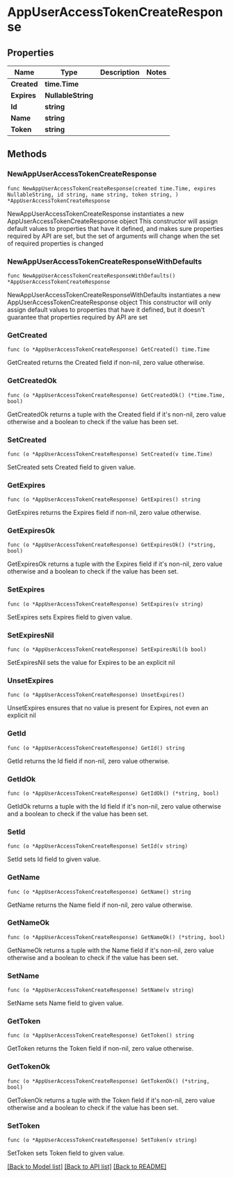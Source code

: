 # AppUserAccessTokenCreateResponse

## Properties

Name | Type | Description | Notes
------------ | ------------- | ------------- | -------------
**Created** | **time.Time** |  | 
**Expires** | **NullableString** |  | 
**Id** | **string** |  | 
**Name** | **string** |  | 
**Token** | **string** |  | 

## Methods

### NewAppUserAccessTokenCreateResponse

`func NewAppUserAccessTokenCreateResponse(created time.Time, expires NullableString, id string, name string, token string, ) *AppUserAccessTokenCreateResponse`

NewAppUserAccessTokenCreateResponse instantiates a new AppUserAccessTokenCreateResponse object
This constructor will assign default values to properties that have it defined,
and makes sure properties required by API are set, but the set of arguments
will change when the set of required properties is changed

### NewAppUserAccessTokenCreateResponseWithDefaults

`func NewAppUserAccessTokenCreateResponseWithDefaults() *AppUserAccessTokenCreateResponse`

NewAppUserAccessTokenCreateResponseWithDefaults instantiates a new AppUserAccessTokenCreateResponse object
This constructor will only assign default values to properties that have it defined,
but it doesn't guarantee that properties required by API are set

### GetCreated

`func (o *AppUserAccessTokenCreateResponse) GetCreated() time.Time`

GetCreated returns the Created field if non-nil, zero value otherwise.

### GetCreatedOk

`func (o *AppUserAccessTokenCreateResponse) GetCreatedOk() (*time.Time, bool)`

GetCreatedOk returns a tuple with the Created field if it's non-nil, zero value otherwise
and a boolean to check if the value has been set.

### SetCreated

`func (o *AppUserAccessTokenCreateResponse) SetCreated(v time.Time)`

SetCreated sets Created field to given value.


### GetExpires

`func (o *AppUserAccessTokenCreateResponse) GetExpires() string`

GetExpires returns the Expires field if non-nil, zero value otherwise.

### GetExpiresOk

`func (o *AppUserAccessTokenCreateResponse) GetExpiresOk() (*string, bool)`

GetExpiresOk returns a tuple with the Expires field if it's non-nil, zero value otherwise
and a boolean to check if the value has been set.

### SetExpires

`func (o *AppUserAccessTokenCreateResponse) SetExpires(v string)`

SetExpires sets Expires field to given value.


### SetExpiresNil

`func (o *AppUserAccessTokenCreateResponse) SetExpiresNil(b bool)`

 SetExpiresNil sets the value for Expires to be an explicit nil

### UnsetExpires
`func (o *AppUserAccessTokenCreateResponse) UnsetExpires()`

UnsetExpires ensures that no value is present for Expires, not even an explicit nil
### GetId

`func (o *AppUserAccessTokenCreateResponse) GetId() string`

GetId returns the Id field if non-nil, zero value otherwise.

### GetIdOk

`func (o *AppUserAccessTokenCreateResponse) GetIdOk() (*string, bool)`

GetIdOk returns a tuple with the Id field if it's non-nil, zero value otherwise
and a boolean to check if the value has been set.

### SetId

`func (o *AppUserAccessTokenCreateResponse) SetId(v string)`

SetId sets Id field to given value.


### GetName

`func (o *AppUserAccessTokenCreateResponse) GetName() string`

GetName returns the Name field if non-nil, zero value otherwise.

### GetNameOk

`func (o *AppUserAccessTokenCreateResponse) GetNameOk() (*string, bool)`

GetNameOk returns a tuple with the Name field if it's non-nil, zero value otherwise
and a boolean to check if the value has been set.

### SetName

`func (o *AppUserAccessTokenCreateResponse) SetName(v string)`

SetName sets Name field to given value.


### GetToken

`func (o *AppUserAccessTokenCreateResponse) GetToken() string`

GetToken returns the Token field if non-nil, zero value otherwise.

### GetTokenOk

`func (o *AppUserAccessTokenCreateResponse) GetTokenOk() (*string, bool)`

GetTokenOk returns a tuple with the Token field if it's non-nil, zero value otherwise
and a boolean to check if the value has been set.

### SetToken

`func (o *AppUserAccessTokenCreateResponse) SetToken(v string)`

SetToken sets Token field to given value.



[[Back to Model list]](../README.md#documentation-for-models) [[Back to API list]](../README.md#documentation-for-api-endpoints) [[Back to README]](../README.md)


